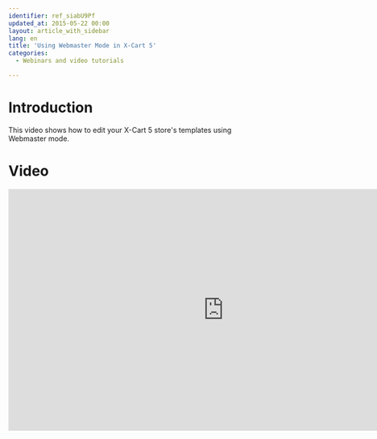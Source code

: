 ```yaml
---
identifier: ref_siabU9Pf
updated_at: 2015-05-22 00:00
layout: article_with_sidebar
lang: en
title: 'Using Webmaster Mode in X-Cart 5'
categories:
  - Webinars and video tutorials

---
```



# Introduction

This video shows how to edit your X-Cart 5 store's templates using Webmaster mode.

# Video

<iframe class="youtube-player" type="text/html" style="width: 853px; height: 480px" src="https://www.youtube.com/embed/p552BZzZHHE" frameborder="0"></iframe>